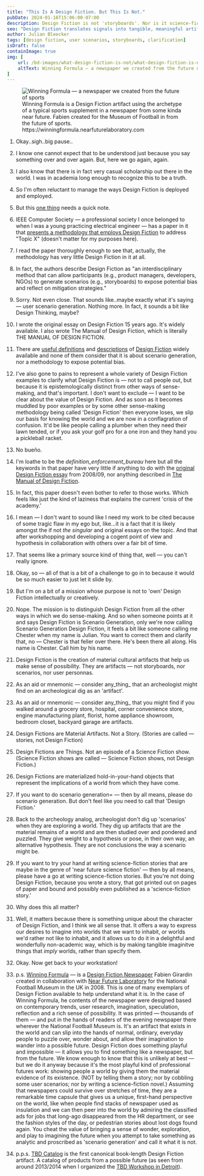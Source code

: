 ```yaml
---
title: "This Is A Design Fiction. But This Is Not."
pubDate: 2024-01-16T15:06:00-07:00
description: Design Fiction is not 'storyboards'. Nor is it science-fiction. Science-fiction is science-fiction. It's also not scenarios, because scenarios are scenarios, just like a table cloth is a table cloth, not a plate or coffee mug. This fact as to what Design Fiction is is stated quite clearly in all of the primary material on Design Fiction — Design Fiction is created, fabricated, constructed, materialized and designed artifacts that represent the _implications_ of the worlds from which they have come. They are designed artifacts from a possible future. And artifacts are material cultural objects — not stories, nor scenarios. They are the imagination as expressed in an object.
seo: "Design Fiction translates signals into tangible, meaningful artifacts. Artifacts. Not storyboards."
author: Julian Bleecker
tags: [design fiction, user scenarios, storyboards, clarification]
isDraft: false
containImage: true
img: [
    url: /bd-images/what-design-fiction-is-not/what-design-fiction-is-not-2024-01-16_16-00-04.png,
    altText: Winning Formula — a newspaper we created from the future of sports
]
---
```

<figure>
    <img src="/bd-images/what-design-fiction-is-not/what-design-fiction-is-not-2024-01-16_16-00-04.png"
         alt="Winning Formula — a newspaper we created from the future of sports">
    <figcaption>Winning Formula is a Design Fiction artifact using the archetype of a typical sports supplement in a newspaper from some kinda near future. Fabien created for the Museum of Football in from the future of sports. https://winningformula.nearfuturelaboratory.com</figcaption>
</figure>

1. Okay..sigh..big pause..<br/>

2. I know one cannot expect that to be understood just because you say something over and over again. But, here we go again, again.<br/>

3. I also know that there is in fact very casual scholarship out there in the world. I was in academia long enough to recognize this to be a truth.

4. So I'm often reluctant to manage the ways Design Fiction is deployed and employed.

5. But this [one thing](https://www.linkedin.com/posts/amalizia_reflecting-on-algorithmic-bias-with-design-activity-7153127156376612865-h-di) needs a quick note.

6. IEEE Computer Society — a professional society I once belonged to when I was a young practicing electrical engineer — has a paper in it that [presents a methodology that employs Design Fiction](https://www.computer.org/csdl/magazine/ex/5555/01/10388369/1TCu6fLw59K) to address "Topic X" (doesn't matter for my purposes here).

7. I read the paper thoroughly enough to see that, actually, the methodology has very little Design Fiction in it at all. 

8. In fact, the authors describe Design Fiction as "an interdisciplinary method that can allow participants (e.g., product managers, developers, NGOs) to generate scenarios (e.g., storyboards) to expose potential bias and reflect on mitigation strategies."

9. Sorry. Not even close. That sounds like..maybe exactly what it's saying — user scenario generation. Nothing more. In fact, it sounds a bit like Design Thinking, maybe?

10. I wrote the original essay on Design Fiction 15 years ago. It's widely available. I also wrote The Manual of Design Fiction, which is literally THE MANUAL OF DESIGN FICTION. 

11. There are [useful definitions](https://youtu.be/t_UT78JOauM) and [descriptions](https://youtu.be/t_UT78JOauM) of [Design Fiction](https://www.google.com/search?q=a+short+essay+on+design+science+fact+and+fiction#ip=1) widely available and none of them consider that it is about scenario generation, nor a methodology to expose potential bias. 

12. I've also gone to pains to represent a whole variety of Design Fiction examples to clarify what Design Fiction is — not to call people out, but because it is epistemologically distinct from other ways of sense-making, and that's important. I don't want to exclude — I want to be clear about the value of Design Fiction. And as soon as it becomes muddled by poor examples or by some other sense-making methodology being called 'Design Fiction' then everyone loses, we slip our basis for knowing the world and we are now in a conflagration of confusion. It'd be like people calling a plumber when they need their lawn tended, or if you ask your golf pro for a one iron and they hand you a pickleball racket. 

13. No bueño.

14. I'm loathe to be the _definition_enforcement_bureau_ here but all the keywords in that paper have very little if anything to do with the [original Design Fiction essay](https://blog.nearfuturelaboratory.com/2009/03/17/design-fiction-a-short-essay-on-design-science-fact-and-fiction/) from 2008/09, nor anything described in [The Manual of Design Fiction](https://nearfuturelaboratory.com/the-manual-of-design-fiction).

15. In fact, this paper doesn't even bother to refer to those works. Which feels like just the kind of laziness that explains the current 'crisis of the academy.'

16. I mean — I don't want to sound like I need my work to be cited because of some tragic flaw in my ego but, like...it is a fact that it is likely amongst the if not _the singular_ and original essays on the topic. And that after workshopping and developing a cogent point of view and hypothesis in collaboration with others over a fair bit of time. 

17. That seems like a primary source kind of thing that, well — you can't really ignore.

18. Okay, so — all of that is a bit of a challenge to go in to because it would be so much easier to just let it slide by.

19. But I'm on a bit of a mission whose purpose is not to 'own' Design Fiction intellectually or creatively.

20. Nope. The mission is to distinguish Design Fiction from all the other ways in which we do sense-making. And so when someone points at it and says Design Fiction is Scenario Generation, only we're now calling Scenario Generation Design Fiction, it feels a bit like someone calling me Chester when my name is Julian. You want to correct them and clarify that, no — Chester is that feller over there. He's been there all along. His name is Chester. Call him by his name.

21. Design Fiction is the creation of material cultural artifacts that help us make sense of possibility. They are artifacts — not storyboards, nor scenarios, nor user personnas.

22. As an aid or mnemonic — consider any_thing_ that an archeologist might find on an archeological dig as an 'artifact'.

23. As an aid or mnemonic — consider any_thing_ that you might find if you walked around a grocery store, hospital, corner convenience store, engine manufacturing plant, florist, home appliance showroom, bedroom closet, backyard garage are artifacts.

24. Design Fictions are Material Artifacts. Not a Story. (Stories are called — stories, not Design Fiction)

25. Design Fictions are Things. Not an episode of a Science Fiction show. (Science Fiction shows are called — Science Fiction shows, not Design Fiction.)

26. Design Fictions are materialized hold-in-your-hand objects that represent the implications of a world from which they have come.

27. If you want to do scenario generation= — then by all means, please do scenario generation. But don't feel like you need to call that 'Design Fiction.' 

28. Back to the archeology analog, archeologist don't dig up 'scenarios' when they are exploring a world. They dig up artifacts that are the material remains of a world and are then studied over and pondered and puzzled. They give weight to a hypothesis or pose, in their own way, an alternative hypothesis. They are not conclusions the way a scenario might be.

29. If you want to try your hand at writing science-fiction stories that are maybe in the genre of 'near future science fiction' — then by all means, please have a go at writing science-fiction stories. But you're not doing Design Fiction, because you wrote a story, that got printed out on pages of paper and bound and possibly even published as a 'science-fiction story.'

30. Why does this all matter?

31. Well, it matters because there is something unique about the character of Design Fiction, and I think we all sense that. It offers a way to express our desires to imagine into worlds that we want to inhabit, or worlds we'd rather not like to inhabit, and it allows us to do it in a delightful and wonderfully non-academic way, which is by making tangible imaginitve things that _imply_ worlds, rather than specify them.

32. Okay. Now get back to your workstation!

33. p.s. [Winning Formula](https://shop.nearfuturelaboratory.com/products/winning-formula) — is a [Design Fiction Newspaper](https://winningformula.nearfuturelaboratory.com) Fabien Girardin created in collaboration with [Near Future Laboratory](https://shop.nearfuturelaboratory.com/products/winning-formula) for the National Football Museum in the UK in 2008. This is one of many exemplars of Design Fiction available to help understand what it is. In the case of Winning Formula, he contents of the newspaper were designed based on contemporary trends, user research, imagination, speculation, reflection and a rich sense of possibility. It was printed — thousands of them — and put in the hands of readers of the evening newspaper there wherever the National Football Museum is. It's an artifact that exists in the world and can slip into the hands of normal, ordinary, everyday people to puzzle over, wonder about, and allow their imagination to wander into a possible future. Design Fiction does something playful and impossible — it allows you to find something like a newspaper, but from the future. We know enough to know that this is unlikely at best — but we do it anyway because it's the most playful kind of professional futures work: showing people a world by giving them the material evidence of its existence. (NOT by telling them a story; nor by cobbling some user scenarios; nor by writing a science-fiction  novel.) Assuming that newspapers could survive over stretches of time, they are a remarkable time capsule that gives us a unique, first-hand perspective on the world, like when people find stacks of newspaper used as insulation and we can then peer into the world by admiring the classified ads for jobs that long-ago disappeared from the HR department, or see the fashion styles of the day, or pedestrian stories about lost dogs found again. You cheat the value of bringing a sense of wonder, exploration, and play to imagining the future when you attempt to take something as analytic and proscribed as 'scenario generation' and call it what it is not.

34. p.p.s. [TBD Catalog](https://shop.nearfuturelaboratory.com/products/tbd-catalog-10th-anniversary-edition) is the first canonical book-length Design Fiction artifact. A catalog of products from a possible future (as seen from around 2013/2014 when I organized the [TBD Workshop in Detroit](https://tbdcatalog.com/)).